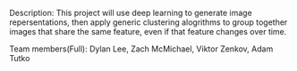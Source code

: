 Description:
This project will use deep learning to generate image repersentations, then apply generic clustering alogrithms to group together images that share the same feature, even if that feature changes over time.

Team members(Full):
Dylan Lee, Zach McMichael, Viktor Zenkov, Adam Tutko
